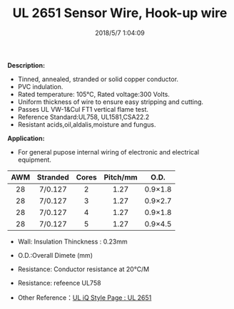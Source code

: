 ﻿---
layout: post 
title: UL 2651 Sensor Wire, Hook-up wire
tags: hookup-wire
categories: wire-cable
overview: For general pupose internal wiring of electronic and electrical equipment
series: FN20
part_number: 20-2651-0
thumb_img: static/202003/22-thumb-20200325135454.jpg
image: static/202003/22-20200325135454.jpg
date: 2018/5/7 1:04:09
---


__Description:__

* Tinned, annealed, stranded or solid copper conductor.
* PVC indulation.
* Rated temperature: 105℃, Rated voltage:300 Volts.
* Uniform thickness of wire to ensure easy stripping and cutting.
* Passes UL VW-1&Cul FT1 vertical flame test.
* Reference Standard:UL758, UL1581,CSA22.2 
* Resistant acids,oil,aldalis,moisture and fungus. 

__Application:__

* For general pupose internal wiring of electronic and electrical equipment.

AWM | Stranded | Cores | Pitch/mm | O.D.
:-: | :-: | :-: | :-: | :-:
28 | 7/0.127 | 2 | 1.27 | 0.9×1.8
28 | 7/0.127 | 3 | 1.27 | 0.9×2.7
28 | 7/0.127 | 4 | 1.27 | 0.9×1.8
28 | 7/0.127 | 5 | 1.27 | 0.9×4.5


* Wall: Insulation Thinckness : 0.23mm
* O.D.:Overall Dimete (mm) 
* Resistance: Conductor resistance  at 20℃/M</p>
* Resistance: refeence UL758

* Other Reference：[UL iQ Style Page : UL 2651 ](http://iq.ul.com/awm/stylepage.aspx?Style=2651)
